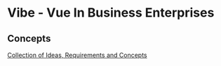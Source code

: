 # Vibe - Vue In Business Enterprises

## Concepts

[Collection of Ideas, Requirements and Concepts](concepts/README.MD)
